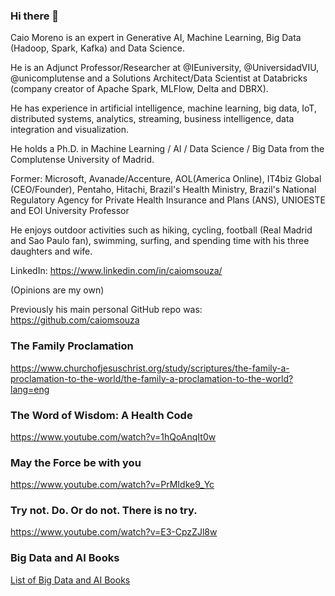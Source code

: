 ### Hi there 👋

Caio Moreno is an expert in Generative AI, Machine Learning, Big Data (Hadoop, Spark, Kafka) and Data Science.

He is an Adjunct Professor/Researcher at @IEuniversity, @UniversidadVIU, @unicomplutense and a Solutions Architect/Data Scientist at Databricks (company creator of Apache Spark, MLFlow, Delta and DBRX). 

He has experience in artificial intelligence, machine learning, big data, IoT, distributed systems, analytics, streaming, business intelligence, data integration and visualization.

He holds a Ph.D. in Machine Learning / AI / Data Science / Big Data from the Complutense University of Madrid.

Former: Microsoft, Avanade/Accenture, AOL(America Online), IT4biz Global (CEO/Founder), Pentaho, Hitachi, Brazil's Health Ministry, Brazil's National Regulatory Agency for Private Health Insurance and Plans (ANS), UNIOESTE and EOI University Professor

He enjoys outdoor activities such as hiking, cycling, football (Real Madrid and Sao Paulo fan), swimming, surfing, and spending time with his three daughters and wife.

LinkedIn: https://www.linkedin.com/in/caiomsouza/

(Opinions are my own)

Previously his main personal GitHub repo was: https://github.com/caiomsouza

### The Family Proclamation
https://www.churchofjesuschrist.org/study/scriptures/the-family-a-proclamation-to-the-world/the-family-a-proclamation-to-the-world?lang=eng

### The Word of Wisdom: A Health Code
https://www.youtube.com/watch?v=1hQoAnqIt0w<BR>

### May the Force be with you
https://www.youtube.com/watch?v=PrMIdke9_Yc

### Try not. Do. Or do not. There is no try.
https://www.youtube.com/watch?v=E3-CpzZJl8w

### Big Data and AI Books
[List of Big Data and AI Books](https://github.com/drcaiomoreno/books)


<!--
**drcaiomoreno/drcaiomoreno** is a ✨ _special_ ✨ repository because its `README.md` (this file) appears on your GitHub profile.

Here are some ideas to get you started:

- 🔭 I’m currently working on ...
- 🌱 I’m currently learning ...
- 👯 I’m looking to collaborate on ...
- 🤔 I’m looking for help with ...
- 💬 Ask me about ...
- 📫 How to reach me: ...
- 😄 Pronouns: ...
- ⚡ Fun fact: ...
-->

